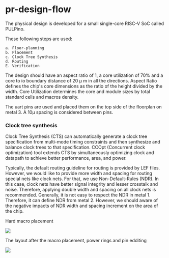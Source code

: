 # pr-design-flow

The physical design is developed for a small single-core RISC-V SoC called PULPino.

These following steps are used:

	a. Floor-planning
	b. Placement
	c. Clock Tree Synthesis
	d. Routing
	E. Verification
	
The design should have an aspect ratio of 1, a core utilization of 70% and a core to io boundary distance of 20 μ m in all the directions. Aspect Ratio defines the chip's core dimensions as the ratio of the height divided by the width. Core Utilization determines the core and module sizes by total standard cells and macros density.

The uart pins are used and placed them on the top side of the floorplan on metal 3. A 10μ spacing is considered between pins.


<h3> Clock tree synthesis </h3>

Clock Tree Synthesis (CTS) can automatically generate a clock tree specification from multi-mode timing constraints and then synthesize and balance clock trees to that specification. CCOpt (Concurrent clock optimization) tool extends CTS by simultaneously optimizing clock and datapath to achieve better performance, area, and power.

Typically, the default routing guideline for routing is provided by LEF files. However, we would like to provide more width and spacing for routing special nets like clock nets. For that, we use Non-Default-Rules (NDR). In this case, clock nets have better signal integrity and lesser crosstalk and noise. Therefore, applying double width and spacing on all clock nets is recommended. Generally, it is not easy to respect the NDR in metal 1. Therefore, it can define NDR from metal 2. However, we should aware of the negative impacts of NDR width and spacing increment on the area of the chip.

Hard macro placement

<img src="https://media.discordapp.net/attachments/999333909873557594/1120296512132489269/Bildschirmfoto_vom_2023-06-08_14-18-06.png?width=756&height=473" />

The layout after the macro placement, power rings and pin edditing

<img src="https://media.discordapp.net/attachments/999333909873557594/1120296513113952337/Bildschirmfoto_vom_2023-06-08_11-32-39.png?width=756&height=473" />



















































